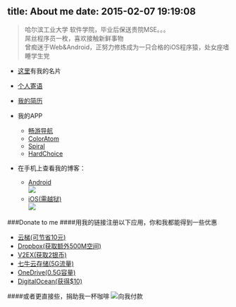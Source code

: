 title: About me
date: 2015-02-07 19:19:08
---
>哈尔滨工业大学 软件学院，毕业后保送贵院MSE。。。  
>屌丝程序员一枚，喜欢接触新鲜事物  
>曾痴迷于Web&Android，正努力修炼成为一只合格的iOS程序猿，处女座嗜睡学生党  

- [这里](http://about.me/yulingtianxia/)有我的名片  

- [个人寄语](http://yulingtianxia.com/about/aboutme.html)  
- [我的简历](http://resume.yulingtianxia.com)  
- 我的APP
	- [畅游导航](http://changyou.yulingtianxia.com)  
	- [ColorAtom](http://coloratom.yulingtianxia.com)  
	- [Spiral](http:spiral.yulingtianxia.com)  
	- [HardChoice](http://hardchoice.yulingtianxia.com)  
	
- 在手机上查看我的博客：
	- [Android](http://yulingtianxia.qiniudn.com/blog_android.apk)  
	![](http://yulingtianxia.qiniudn.com/qrcode-android.png)  
	- [iOS(需越狱)](http://yulingtianxia.qiniudn.com/玉令天下的Blog_0.3_iosbrk.ipa)  
	![](http://yulingtianxia.qiniudn.com/qrcode-ios.png)

###Donate to me
####用我的链接注册以下应用，你和我都能得到一些优惠  
- [云梯(可节省10元)](http://tizipro.com/?r=ee0508bc191f5651)  
- [Dropbox(获取额外500M空间)](https://db.tt/qpgWW1VU)
- [V2EX(获取2银币)](http://www.v2ex.com/?r=yulingtianxia)
- [七牛云存储(5G流量)](https://portal.qiniu.com/signup?code=3l9qmmes7kimq)
- [OneDrive(0.5G容量)](https://onedrive.live.com/?invref=71b98deb9fa7a559&invsrc=90)
- [DigitalOcean(获得$10)](https://www.digitalocean.com/?refcode=2c163841a4f4)

####或者更直接些，捐助我一杯咖啡
![向我付款](http://yulingtianxia.qiniudn.com/zhifubao.png)  

<script async src="//pagead2.googlesyndication.com/pagead/js/adsbygoogle.js"></script>
<!-- ad -->
<ins class="adsbygoogle"
     style="display:block"
     data-ad-client="ca-pub-4671213864485232"
     data-ad-slot="9486775501"
     data-ad-format="auto"></ins>
<script>
(adsbygoogle = window.adsbygoogle || []).push({});
</script>